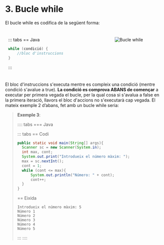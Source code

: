 # 3. Bucle while

El bucle while es codifica de la següent forma: 

<div style="display: flex; gap: 50px">

<div style="flex: 1; padding: 10px; text-align: justify;">

  ::: tabs
  == Java

```java
while (condició) {
    //bloc d'instruccions
}
```

  :::

</div>
<div style="flex: 0.5; padding: 10px; text-align: justify;">

  ![Bucle while](/uf4/bucle_while.jpg)

</div>
</div>

El bloc d'instruccions s'executa mentre es compleix una condició (mentre condició s'avalue a true). **La condició es comprova ABANS de començar** a executar per primera vegada el bucle, per la qual cosa si s'avalua a false en la primera iteració, llavors el bloc d'accions no s'executarà cap vegada. El mateix exemple 2 d’abans, fet amb un bucle while seria:

>**Exemple 3**:
>
>:::: tabs
>=== Java
>
>::: tabs
>== Codi
>
>```java
>public static void main(String[] args){
>   Scanner sc = new Scanner(System.in);
>   int max, cont;
>   System.out.print("Introdueix el número màxim: ");
>   max = sc.nextInt();
>   cont = 1;
>   while (cont <= max){
>       System.out.println("Número: " + cont);
>       cont++;
>   }
>}
>```
>
>== Eixida
>
>```plaintext
>Introdueix el número màxim: 5
>Número 1
>Número 2
>Número 3
>Número 4
>Número 5
>```
>
>:::
>::::